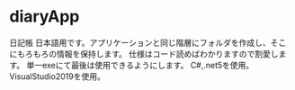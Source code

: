 # diaryApp
日記帳
日本語用です。アプリケーションと同じ階層にフォルダを作成し、そこにもろもろの情報を保持します。
仕様はコード読めばわかりますので割愛します。
単一exeにて最後は使用できるようにします。
C#,.net5を使用。VisualStudio2019を使用。
